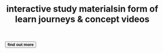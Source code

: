 
<html>
<head>
	<!-- Required meta tags -->
    <meta charset="utf-8">
    <meta name="viewport" content="width=device-width, initial-scale=1, shrink-to-fit=no">
	<link rel="preconnect" href="https://fonts.googleapis.com">
	<link rel="stylesheet" href="https://cdn.jsdelivr.net/npm/bootstrap@4.3.1/dist/css/bootstrap.min.css" integrity="sha384-ggOyR0iXCbMQv3Xipma34MD+dH/1fQ784/j6cY/iJTQUOhcWr7x9JvoRxT2MZw1T" crossorigin="anonymous">
	<link rel="stylesheet" type="text/css" href="startup2.css">
</head>
<body>
 <div class="container d-flex align-items-center h-100">
  <div class="row">
  	<header class="text-center col-12">
     <h1 class="text-uppercase">interactive study materialsin form of <strong>learn journeys & concept videos</h1>
    </header>
    <div class="buffer col-12"></div>
     <section class="text-center col-12">
      <a href="https://byjus.com/learn/account/login?referrer=source%3Diframe%26mx_Campaign_Type%3Dlogin-button%26SourceMedium%3Dwebsite%26mx_Page_Category%3Dsocial-science&source=iframe"><button class="btn btn-primary btn-xl"><strong>find out more</strong></button></a>
     </section>
  </div>
 </div>

</body>
</html>
